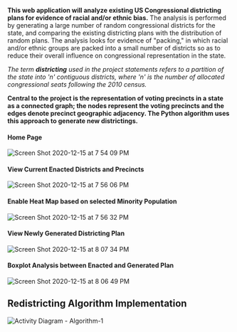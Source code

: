 
**This web application will analyze existing US Congressional districting plans for evidence of racial and/or ethnic bias.**
The analysis is performed by generating a large number of random congressional districts for the state, and comparing the existing districting plans with the distribution of random plans. The analysis looks for evidence of "packing," in which racial and/or ethnic groups are packed into a small number of districts so as to reduce their overall influence on congressional representation in the state.

*The term **districting** used in the project statements refers to a partition of the state into 'n' contiguous districts, where 'n' is the number of allocated congressional seats following the 2010 census.*

**Central to the project is the representation of voting precincts in a state as a connected graph; the nodes represent the voting precincts and the edges denote precinct geographic adjacency. The Python algorithm uses this approach to generate new districtings.**


#### Home Page
![Screen Shot 2020-12-15 at 7 54 09 PM](https://user-images.githubusercontent.com/56279592/103239389-57bed180-491b-11eb-80ac-b59033e0ebb0.png)

#### View Current Enacted Districts and Precincts
![Screen Shot 2020-12-15 at 7 56 06 PM](https://user-images.githubusercontent.com/56279592/103250083-39b79800-4940-11eb-91ef-dfabc133c947.png)

#### Enable Heat Map based on selected Minority Population
![Screen Shot 2020-12-15 at 7 56 32 PM](https://user-images.githubusercontent.com/56279592/103250230-e85bd880-4940-11eb-8a9e-a38abaa1d98c.png)

#### View Newly Generated Districting Plan
![Screen Shot 2020-12-15 at 8 07 34 PM](https://user-images.githubusercontent.com/56279592/103250238-eeea5000-4940-11eb-89c8-eb2ce65e2d83.png)

#### Boxplot Analysis between Enacted and Generated Plan
![Screen Shot 2020-12-15 at 8 06 49 PM](https://user-images.githubusercontent.com/56279592/103250243-f4479a80-4940-11eb-908a-eeb04b1f13db.png)

## Redistricting Algorithm Implementation 
![Activity Diagram - Algorithm-1](https://user-images.githubusercontent.com/56279592/103250592-9caa2e80-4942-11eb-8f9a-964c59016b91.png)
